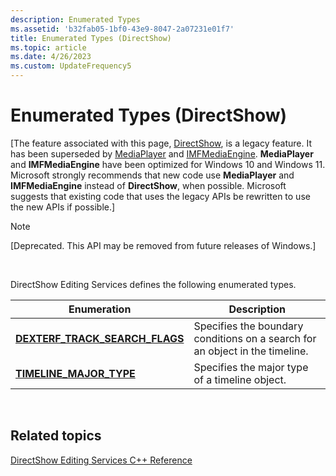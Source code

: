 ```yaml
---
description: Enumerated Types
ms.assetid: 'b32fab05-1bf0-43e9-8047-2a07231e01f7'
title: Enumerated Types (DirectShow)
ms.topic: article
ms.date: 4/26/2023
ms.custom: UpdateFrequency5
---
```


# Enumerated Types (DirectShow)

\[The feature associated with this page, [DirectShow](/windows/win32/directshow/directshow), is a legacy feature. It has been superseded by [MediaPlayer](/uwp/api/Windows.Media.Playback.MediaPlayer) and [IMFMediaEngine](/windows/win32/api/mfmediaengine/nn-mfmediaengine-imfmediaengine). **MediaPlayer** and **IMFMediaEngine** have been optimized for Windows 10 and Windows 11. Microsoft strongly recommends that new code use **MediaPlayer** and **IMFMediaEngine** instead of **DirectShow**, when possible. Microsoft suggests that existing code that uses the legacy APIs be rewritten to use the new APIs if possible.\]

> [!Note]  
> \[Deprecated. This API may be removed from future releases of Windows.\]

 

DirectShow Editing Services defines the following enumerated types.



| Enumeration                                                         | Description                                                                  |
|---------------------------------------------------------------------|------------------------------------------------------------------------------|
| [**DEXTERF\_TRACK\_SEARCH\_FLAGS**](dexterf-track-search-flags.md) | Specifies the boundary conditions on a search for an object in the timeline. |
| [**TIMELINE\_MAJOR\_TYPE**](timeline-major-type.md)                | Specifies the major type of a timeline object.                               |



 

## Related topics

<dl> <dt>

[DirectShow Editing Services C++ Reference](directshow-editing-services-c---reference.md)
</dt> </dl>

 

 



